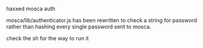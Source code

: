 haxxed mosca auth

mosca/lib/authenticator.js has been rewritten to check a string for password rather than hashing every single password sent to mosca.

check the sh for the way to run it
